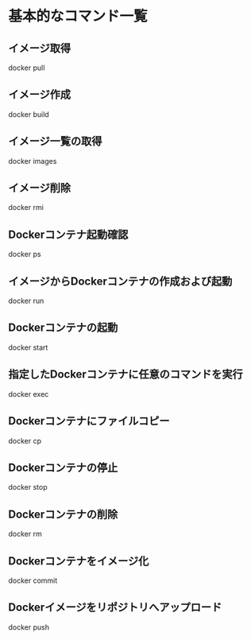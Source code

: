 # 基本的なコマンド一覧

## イメージ取得
docker pull

## イメージ作成
docker build

## イメージ一覧の取得
docker images

## イメージ削除
docker rmi

## Dockerコンテナ起動確認
docker ps

## イメージからDockerコンテナの作成および起動
docker run

## Dockerコンテナの起動
docker start

## 指定したDockerコンテナに任意のコマンドを実行
docker exec

## Dockerコンテナにファイルコピー
docker cp

## Dockerコンテナの停止
docker stop

## Dockerコンテナの削除
docker rm

## Dockerコンテナをイメージ化
docker commit

## Dockerイメージをリポジトリへアップロード
docker push

